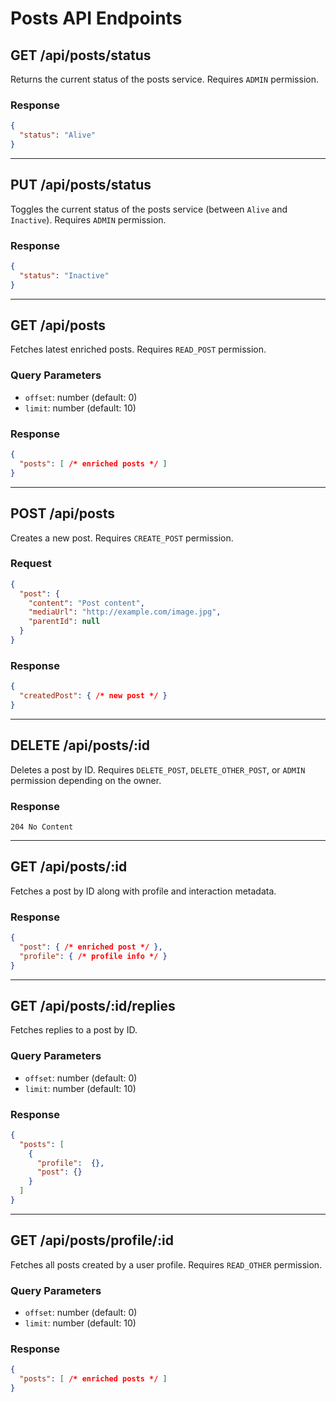 
# Posts API Endpoints

## GET /api/posts/status
Returns the current status of the posts service. Requires `ADMIN` permission.

### Response
```json
{
  "status": "Alive"
}
```

---

## PUT /api/posts/status
Toggles the current status of the posts service (between `Alive` and `Inactive`). Requires `ADMIN` permission.

### Response
```json
{
  "status": "Inactive"
}
```

---

## GET /api/posts
Fetches latest enriched posts. Requires `READ_POST` permission.

### Query Parameters
- `offset`: number (default: 0)
- `limit`: number (default: 10)

### Response
```json
{
  "posts": [ /* enriched posts */ ]
}
```

---

## POST /api/posts
Creates a new post. Requires `CREATE_POST` permission.

### Request
```json
{
  "post": {
    "content": "Post content",
    "mediaUrl": "http://example.com/image.jpg",
    "parentId": null
  }
}
```

### Response
```json
{
  "createdPost": { /* new post */ }
}
```

---

## DELETE /api/posts/:id
Deletes a post by ID. Requires `DELETE_POST`, `DELETE_OTHER_POST`, or `ADMIN` permission depending on the owner.

### Response
```
204 No Content
```

---

## GET /api/posts/:id
Fetches a post by ID along with profile and interaction metadata.

### Response
```json
{
  "post": { /* enriched post */ },
  "profile": { /* profile info */ }
}
```

---

## GET /api/posts/:id/replies
Fetches replies to a post by ID.

### Query Parameters
- `offset`: number (default: 0)
- `limit`: number (default: 10)

### Response
```json
{
  "posts": [
    {
      "profile":  {},
      "post": {}
    }
  ]
}
```

---

## GET /api/posts/profile/:id
Fetches all posts created by a user profile. Requires `READ_OTHER` permission.

### Query Parameters
- `offset`: number (default: 0)
- `limit`: number (default: 10)

### Response
```json
{
  "posts": [ /* enriched posts */ ]
}
```
